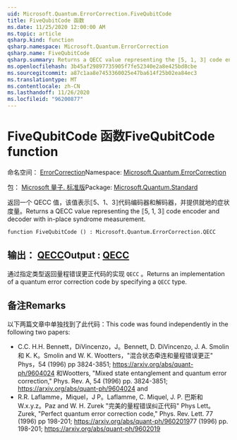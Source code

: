 ```yaml
---
uid: Microsoft.Quantum.ErrorCorrection.FiveQubitCode
title: FiveQubitCode 函数
ms.date: 11/25/2020 12:00:00 AM
ms.topic: article
qsharp.kind: function
qsharp.namespace: Microsoft.Quantum.ErrorCorrection
qsharp.name: FiveQubitCode
qsharp.summary: Returns a QECC value representing the ⟦5, 1, 3⟧ code encoder and decoder with in-place syndrome measurement.
ms.openlocfilehash: 3b45af29897735905f7fe52340e2a8e425bd8cbe
ms.sourcegitcommit: a87c1aa8e7453360025e47ba614f25b02ea84ec3
ms.translationtype: MT
ms.contentlocale: zh-CN
ms.lasthandoff: 11/26/2020
ms.locfileid: "96200877"
---
```

# <a name="fivequbitcode-function"></a><span data-ttu-id="4ba78-102">FiveQubitCode 函数</span><span class="sxs-lookup"><span data-stu-id="4ba78-102">FiveQubitCode function</span></span>

<span data-ttu-id="4ba78-103">命名空间： [ErrorCorrection](xref:Microsoft.Quantum.ErrorCorrection)</span><span class="sxs-lookup"><span data-stu-id="4ba78-103">Namespace: [Microsoft.Quantum.ErrorCorrection](xref:Microsoft.Quantum.ErrorCorrection)</span></span>

<span data-ttu-id="4ba78-104">包： [Microsoft 量子. 标准版](https://nuget.org/packages/Microsoft.Quantum.Standard)</span><span class="sxs-lookup"><span data-stu-id="4ba78-104">Package: [Microsoft.Quantum.Standard](https://nuget.org/packages/Microsoft.Quantum.Standard)</span></span>


<span data-ttu-id="4ba78-105">返回一个 QECC 值，该值表示⟦5、1、3⟧代码编码器和解码器，并提供就地的症状度量。</span><span class="sxs-lookup"><span data-stu-id="4ba78-105">Returns a QECC value representing the ⟦5, 1, 3⟧ code encoder and decoder with in-place syndrome measurement.</span></span>

```qsharp
function FiveQubitCode () : Microsoft.Quantum.ErrorCorrection.QECC
```


## <a name="output--qecc"></a><span data-ttu-id="4ba78-106">输出： [QECC](xref:Microsoft.Quantum.ErrorCorrection.QECC)</span><span class="sxs-lookup"><span data-stu-id="4ba78-106">Output : [QECC](xref:Microsoft.Quantum.ErrorCorrection.QECC)</span></span>

<span data-ttu-id="4ba78-107">通过指定类型返回量程错误更正代码的实现 `QECC` 。</span><span class="sxs-lookup"><span data-stu-id="4ba78-107">Returns an implementation of a quantum error correction code by specifying a `QECC` type.</span></span>

## <a name="remarks"></a><span data-ttu-id="4ba78-108">备注</span><span class="sxs-lookup"><span data-stu-id="4ba78-108">Remarks</span></span>

<span data-ttu-id="4ba78-109">以下两篇文章中单独找到了此代码：</span><span class="sxs-lookup"><span data-stu-id="4ba78-109">This code was found independently in the following two papers:</span></span>

- <span data-ttu-id="4ba78-110">C.</span><span class="sxs-lookup"><span data-stu-id="4ba78-110">C.</span></span> <span data-ttu-id="4ba78-111">H.</span><span class="sxs-lookup"><span data-stu-id="4ba78-111">H.</span></span> <span data-ttu-id="4ba78-112">Bennett，DiVincenzo，J。</span><span class="sxs-lookup"><span data-stu-id="4ba78-112">Bennett, D. DiVincenzo, J. A.</span></span> <span data-ttu-id="4ba78-113">Smolin 和 K. K。</span><span class="sxs-lookup"><span data-stu-id="4ba78-113">Smolin and W. K.</span></span> <span data-ttu-id="4ba78-114">Wootters，"混合状态牵连和量程错误更正" Phys，54 (1996) pp 3824-3851; https://arxiv.org/abs/quant-ph/9604024 和</span><span class="sxs-lookup"><span data-stu-id="4ba78-114">Wootters, "Mixed state entanglement and quantum error correction," Phys. Rev. A, 54 (1996) pp. 3824-3851; https://arxiv.org/abs/quant-ph/9604024 and</span></span>
- <span data-ttu-id="4ba78-115">R.</span><span class="sxs-lookup"><span data-stu-id="4ba78-115">R.</span></span> <span data-ttu-id="4ba78-116">Laflamme，Miquel，J P。</span><span class="sxs-lookup"><span data-stu-id="4ba78-116">Laflamme, C. Miquel, J. P.</span></span> <span data-ttu-id="4ba78-117">巴斯和 W.x.y.z。</span><span class="sxs-lookup"><span data-stu-id="4ba78-117">Paz and W. H.</span></span> <span data-ttu-id="4ba78-118">Zurek "完美的量程错误纠正代码" Phys Lett。</span><span class="sxs-lookup"><span data-stu-id="4ba78-118">Zurek, "Perfect quantum error correction code," Phys. Rev. Lett.</span></span> <span data-ttu-id="4ba78-119">77 (1996) pp 198-201; https://arxiv.org/abs/quant-ph/9602019</span><span class="sxs-lookup"><span data-stu-id="4ba78-119">77 (1996) pp. 198-201; https://arxiv.org/abs/quant-ph/9602019</span></span>